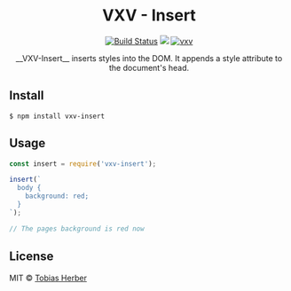 <h1 align="center">VXV - Insert</h1>

<p align="center">
  <a href="https://travis-ci.org/herber/vxv"><img src="https://travis-ci.org/herber/vxv.svg?branch=master" alt="Build Status"></a>
  <a href="https://codecov.io/gh/herber/vxv"><img src="https://codecov.io/gh/herber/vxv/branch/master/graph/badge.svg" /></a>
  <a href="https://npm.im/vxv-insert"><img src="https://img.shields.io/npm/v/vxv-insert.svg" alt="vxv"></a>
</p>

<p align="center">
  __VXV-Insert__ inserts styles into the DOM. It appends a style attribute to the document's head.
</p>

## Install

```
$ npm install vxv-insert
```

## Usage

```js
const insert = require('vxv-insert');

insert(`
  body {
    background: red;
  }
`);

// The pages background is red now
```

## License

MIT © [Tobias Herber](http://tobihrbr.com)
